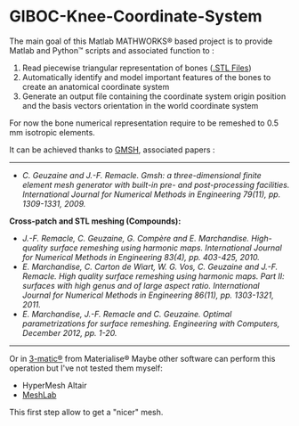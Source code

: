 # GIBOC-Knee-Coordinate-System

The main goal of this Matlab MATHWORKS® based project is to provide Matlab and Python™ scripts and associated function to :
1. Read piecewise triangular representation of bones ([.STL Files](https://en.wikipedia.org/wiki/STL_(file_format)))
2. Automatically identify and model important features of the bones to create an anatomical coordinate system
3. Generate an output file containing the coordinate system origin position and the basis vectors orientation in the world coordinate system

For now the bone numerical representation require to be remeshed to 0.5 mm isotropic elements.

It can be achieved thanks to [GMSH](http://gmsh.info/), associated papers :  

---  
* *C. Geuzaine and J.-F. Remacle. Gmsh: a three-dimensional finite element mesh generator with built-in pre- and post-processing facilities. International Journal for Numerical Methods in Engineering 79(11), pp. 1309-1331, 2009.*  

**Cross-patch and STL meshing (Compounds):**  
* *J.-F. Remacle, C. Geuzaine, G. Compère and E. Marchandise. High-quality surface remeshing using harmonic maps. International Journal for Numerical Methods in Engineering 83(4), pp. 403-425, 2010.*
* *E. Marchandise, C. Carton de Wiart, W. G. Vos, C. Geuzaine and J.-F. Remacle. High quality surface remeshing using harmonic maps. Part II: surfaces with high genus and of large aspect ratio. International Journal for Numerical Methods in Engineering 86(11), pp. 1303-1321, 2011.*
* *E. Marchandise, J.-F. Remacle and C. Geuzaine. Optimal parametrizations for surface remeshing. Engineering with Computers, December 2012, pp. 1-20.* 
---  
Or in [3-matic®](http://www.materialise.com/en/software/3-matic) from Materialise®
Maybe other software can perform this operation but I've not tested them myself:
* HyperMesh Altair
* [MeshLab](http://www.meshlab.net/)  

This first step allow to get a "nicer" mesh.

